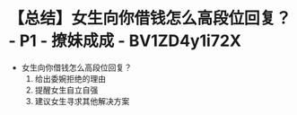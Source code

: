# 【总结】女生向你借钱怎么高段位回复？ - P1 - 撩妹成成 - BV1ZD4y1i72X

-   女生向你借钱怎么高段位回复？
    1.  给出委婉拒绝的理由
    2.  提醒女生自立自强
    3.  建议女生寻求其他解决方案